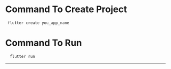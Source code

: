 # Command To Create Project
     flutter create you_app_name
# Command To Run
      flutter run
---------------
